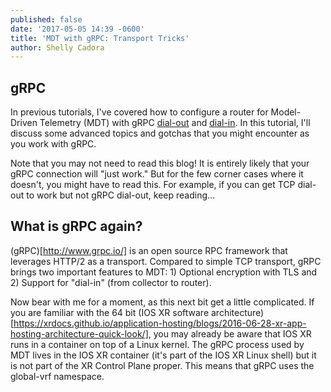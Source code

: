 ```yaml
---
published: false
date: '2017-05-05 14:39 -0600'
title: 'MDT with gRPC: Transport Tricks'
author: Shelly Cadora
---
```

## gRPC

In previous tutorials, I've covered how to configure a router for Model-Driven Telemetry (MDT) with gRPC [dial-out](https://xrdocs.github.io/telemetry/tutorials/2016-07-21-configuring-model-driven-telemetry-mdt/#grpc-dial-out) and [dial-in](https://xrdocs.github.io/telemetry/tutorials/2016-07-21-configuring-model-driven-telemetry-mdt/#grpc-dial-in).  In this tutorial, I'll discuss some advanced topics and gotchas that you might encounter as you work with gRPC.

Note that you may not need to read this blog!  It is entirely likely that your gRPC connection will "just work."  But for the few corner cases where it doesn't, you might have to read this.  For example, if you can get TCP dial-out to work but not gRPC dial-out, keep reading...

## What is gRPC again?

(gRPC)[http://www.grpc.io/] is an open source RPC framework that leverages HTTP/2 as a transport.  Compared to simple TCP transport, gRPC brings two important features to MDT: 1) Optional encryption with TLS and 2) Support for "dial-in" (from collector to router).

Now bear with me for a moment, as this next bit get a little complicated.  If you are familiar with the 64 bit (IOS XR software architecture)[https://xrdocs.github.io/application-hosting/blogs/2016-06-28-xr-app-hosting-architecture-quick-look/], you may already be aware that IOS XR runs in a container on top of a Linux kernel.  The gRPC process used by MDT lives in the IOS XR container (it's part of the IOS XR Linux shell) but it is not part of the XR Control Plane proper.  This means that gRPC uses the global-vrf namespace.

